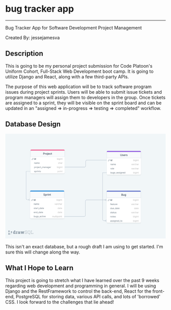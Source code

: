 # bug tracker app
---
Bug Tracker App for Software Development Project Management

Created By: jessejamesva

## Description
This is going to be my personal project submission for Code Platoon's Uniform Cohort, Full-Stack Web Development boot camp. It is going to utilize Django and React, along with a few third-party APIs. 

The purpose of this web application will be to track software program issues during project sprints. Users will be able to submit issue tickets and program managers will assign them to developers in the group. Once tickets are assigned to a sprint, they will be visible on the sprint board and can be updated in an "assigned => in-progress => testing => completed" workflow. 

## Database Design
![DB with SQLDraw](bug_trackerV1.png) 

This isn't an exact database, but a rough draft I am using to get started. I'm sure this will change along the way. 

## What I Hope to Learn
This project is going to stretch what I have learned over the past 9 weeks regarding web development and programming in general. I will be using Django and the RestFramework to control the back-end, React for the front-end, PostgreSQL for storing data, various API calls, and lots of 'borrowed' CSS. I look forward to the challenges that lie ahead!
